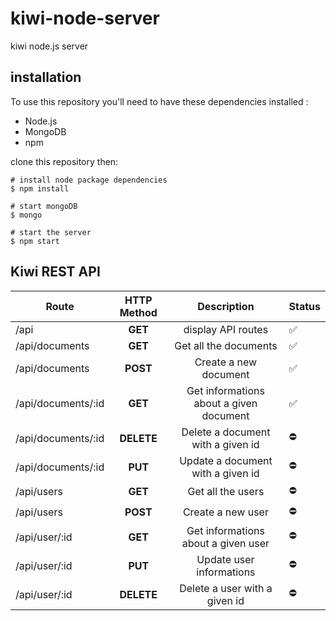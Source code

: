 # kiwi-node-server
kiwi node.js server

## installation

To use this repository you'll need to have these dependencies installed :
 - Node.js
 - MongoDB
 - npm

clone this repository then:

```shell
# install node package dependencies
$ npm install

# start mongoDB
$ mongo

# start the server
$ npm start
```


## Kiwi REST API

| Route              | HTTP Method |               Description               | Status             |
|--------------------|:-----------:|:---------------------------------------:|--------------------|
| /api               | **GET**     | display API routes                      | :white_check_mark: |
| /api/documents     | **GET**     | Get all the documents                   | :white_check_mark: |
| /api/documents     | **POST**    | Create a new document                   | :white_check_mark: |
| /api/documents/:id | **GET**     | Get informations about a given document | :white_check_mark: |
| /api/documents/:id | **DELETE**  | Delete a document with a given id       | :no_entry:         |
| /api/documents/:id | **PUT**     | Update a document with a given id       | :no_entry:         |
| /api/users         | **GET**     | Get all the users                       | :no_entry:         |
| /api/users         | **POST**    | Create a new user                       | :no_entry:         |
| /api/user/:id      | **GET**     | Get informations about a given user     | :no_entry:         |
| /api/user/:id      | **PUT**     | Update user informations                | :no_entry:         |
| /api/user/:id      | **DELETE**  | Delete a user with a given id           | :no_entry:         |
